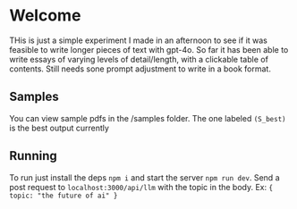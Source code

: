 # Welcome
THis is just a simple experiment I made in an afternoon to see if it was feasible to write longer pieces of text with gpt-4o. So far it has been able to write essays of varying levels of detail/length, with a clickable table of contents. Still needs sone prompt adjustment to write in a book format.

## Samples
You can view sample pdfs in the /samples folder. The one labeled `(S_best)` is the best output currently

## Running
To run just install the deps `npm i` and start the server `npm run dev`. Send a post request to `localhost:3000/api/llm` with the topic in the body. Ex: `{ topic: "the future of ai" }`
